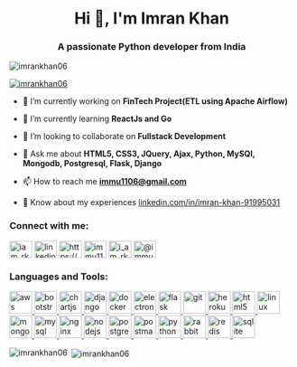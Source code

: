 <h1 align="center">Hi 👋, I'm Imran Khan</h1>
<h3 align="center">A passionate Python developer from India</h3>

<p align="left"> <img src="https://komarev.com/ghpvc/?username=imrankhan06&label=Profile%20views&color=0e75b6&style=flat" alt="imrankhan06" /> </p>

<p align="left"> <a href="https://github.com/ryo-ma/github-profile-trophy"><img src="https://github-profile-trophy.vercel.app/?username=imrankhan06" alt="imrankhan06" /></a> </p>

- 🔭 I’m currently working on **FinTech Project(ETL using Apache Airflow)**

- 🌱 I’m currently learning **ReactJs and Go**

- 👯 I’m looking to collaborate on **Fullstack Development**

- 💬 Ask me about **HTML5, CSS3, JQuery, Ajax, Python, MySQl, Mongodb, Postgresql, Flask, Django**

- 📫 How to reach me **immu1106@gmail.com**

- 📄 Know about my experiences [linkedin.com/in/imran-khan-91995031](linkedin.com/in/imran-khan-91995031)

<h3 align="left">Connect with me:</h3>
<p align="left">
<a href="https://twitter.com/iam_rkstr" target="blank"><img align="center" src="https://cdn.jsdelivr.net/npm/simple-icons@3.0.1/icons/twitter.svg" alt="iam_rkstr" height="30" width="40" /></a>
<a href="https://linkedin.com/in/linkedin.com/in/imran-khan-91995031" target="blank"><img align="center" src="https://cdn.jsdelivr.net/npm/simple-icons@3.0.1/icons/linkedin.svg" alt="linkedin.com/in/imran-khan-91995031" height="30" width="40" /></a>
<a href="https://stackoverflow.com/users/https://stackoverflow.com/users/12014479/imran-khan-m" target="blank"><img align="center" src="https://cdn.jsdelivr.net/npm/simple-icons@3.0.1/icons/stackoverflow.svg" alt="https://stackoverflow.com/users/12014479/imran-khan-m" height="30" width="40" /></a>
<a href="https://fb.com/immu1106" target="blank"><img align="center" src="https://cdn.jsdelivr.net/npm/simple-icons@3.0.1/icons/facebook.svg" alt="immu1106" height="30" width="40" /></a>
<a href="https://instagram.com/i_am_rkstr" target="blank"><img align="center" src="https://cdn.jsdelivr.net/npm/simple-icons@3.0.1/icons/instagram.svg" alt="i_am_rkstr" height="30" width="40" /></a>
<a href="https://medium.com/@immu1106" target="blank"><img align="center" src="https://cdn.jsdelivr.net/npm/simple-icons@3.0.1/icons/medium.svg" alt="@immu1106" height="30" width="40" /></a>
</p>

<h3 align="left">Languages and Tools:</h3>
<p align="left"> <a href="https://aws.amazon.com" target="_blank"> <img src="https://devicons.github.io/devicon/devicon.git/icons/amazonwebservices/amazonwebservices-original-wordmark.svg" alt="aws" width="40" height="40"/> </a> <a href="https://getbootstrap.com" target="_blank"> <img src="https://devicons.github.io/devicon/devicon.git/icons/bootstrap/bootstrap-plain.svg" alt="bootstrap" width="40" height="40"/> </a> <a href="https://www.chartjs.org" target="_blank"> <img src="https://www.chartjs.org/media/logo-title.svg" alt="chartjs" width="40" height="40"/> </a> <a href="https://www.djangoproject.com/" target="_blank"> <img src="https://devicons.github.io/devicon/devicon.git/icons/django/django-original.svg" alt="django" width="40" height="40"/> </a> <a href="https://www.docker.com/" target="_blank"> <img src="https://devicons.github.io/devicon/devicon.git/icons/docker/docker-original-wordmark.svg" alt="docker" width="40" height="40"/> </a> <a href="https://www.electronjs.org" target="_blank"> <img src="https://devicons.github.io/devicon/devicon.git/icons/electron/electron-original.svg" alt="electron" width="40" height="40"/> </a> <a href="https://flask.palletsprojects.com/" target="_blank"> <img src="https://www.vectorlogo.zone/logos/pocoo_flask/pocoo_flask-icon.svg" alt="flask" width="40" height="40"/> </a> <a href="https://git-scm.com/" target="_blank"> <img src="https://www.vectorlogo.zone/logos/git-scm/git-scm-icon.svg" alt="git" width="40" height="40"/> </a> <a href="https://heroku.com" target="_blank"> <img src="https://www.vectorlogo.zone/logos/heroku/heroku-icon.svg" alt="heroku" width="40" height="40"/> </a> <a href="https://www.w3.org/html/" target="_blank"> <img src="https://devicons.github.io/devicon/devicon.git/icons/html5/html5-original-wordmark.svg" alt="html5" width="40" height="40"/> </a> <a href="https://www.linux.org/" target="_blank"> <img src="https://devicons.github.io/devicon/devicon.git/icons/linux/linux-original.svg" alt="linux" width="40" height="40"/> </a> <a href="https://www.mongodb.com/" target="_blank"> <img src="https://devicons.github.io/devicon/devicon.git/icons/mongodb/mongodb-original-wordmark.svg" alt="mongodb" width="40" height="40"/> </a> <a href="https://www.mysql.com/" target="_blank"> <img src="https://devicons.github.io/devicon/devicon.git/icons/mysql/mysql-original-wordmark.svg" alt="mysql" width="40" height="40"/> </a> <a href="https://www.nginx.com" target="_blank"> <img src="https://devicons.github.io/devicon/devicon.git/icons/nginx/nginx-original.svg" alt="nginx" width="40" height="40"/> </a> <a href="https://nodejs.org" target="_blank"> <img src="https://devicons.github.io/devicon/devicon.git/icons/nodejs/nodejs-original-wordmark.svg" alt="nodejs" width="40" height="40"/> </a> <a href="https://www.postgresql.org" target="_blank"> <img src="https://devicons.github.io/devicon/devicon.git/icons/postgresql/postgresql-original-wordmark.svg" alt="postgresql" width="40" height="40"/> </a> <a href="https://postman.com" target="_blank"> <img src="https://www.vectorlogo.zone/logos/getpostman/getpostman-icon.svg" alt="postman" width="40" height="40"/> </a> <a href="https://www.python.org" target="_blank"> <img src="https://devicons.github.io/devicon/devicon.git/icons/python/python-original.svg" alt="python" width="40" height="40"/> </a> <a href="https://www.rabbitmq.com" target="_blank"> <img src="https://www.vectorlogo.zone/logos/rabbitmq/rabbitmq-icon.svg" alt="rabbitMQ" width="40" height="40"/> </a> <a href="https://redis.io" target="_blank"> <img src="https://devicons.github.io/devicon/devicon.git/icons/redis/redis-original-wordmark.svg" alt="redis" width="40" height="40"/> </a> <a href="https://www.sqlite.org/" target="_blank"> <img src="https://www.vectorlogo.zone/logos/sqlite/sqlite-icon.svg" alt="sqlite" width="40" height="40"/> </a> </p>

<p><img align="left" src="https://github-readme-stats.vercel.app/api/top-langs?username=imrankhan06&show_icons=true&locale=en&layout=compact" alt="imrankhan06" /></p>

<p>&nbsp;<img align="center" src="https://github-readme-stats.vercel.app/api?username=imrankhan06&show_icons=true&locale=en" alt="imrankhan06" /></p>

